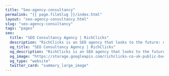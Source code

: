 ```yaml
---
title: "Seo-agency-consultancy"
permalink: "{{ page.fileSlug }}/index.html"
layout: "seo-agency-consultancy.html"
slug: "seo-agency-consultancy"
tags: "pages"
seo:
  title: "SEO Consultancy Agency | RichClicks"
  description: "RichClicks is an SEO agency that looks to the future: our method and advice to increase your conversions from organic traffic. Contact us!"
  og_title: "SEO Consultancy Agency | RichClicks"
  og_description: "RichClicks is an SEO agency that looks to the future: our method and advice to increase your conversions from organic traffic. Contact us!"
  og_image: "https://storage.googleapis.com/richclicks-co-uk-public-bucket/opengraph-sito/opengraphRC.jpg"
  og_type: "website"
  twitter_card: "summary_large_image"
---
```



